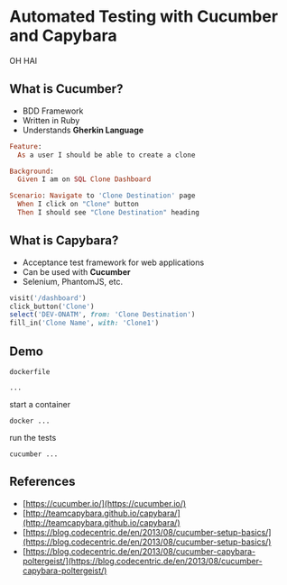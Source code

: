 # Automated Testing with Cucumber and Capybara

OH HAI

## What is Cucumber?

- BDD Framework
- Written in Ruby
- Understands **Gherkin Language**

``` ruby
Feature:
  As a user I should be able to create a clone

Background:
  Given I am on SQL Clone Dashboard

Scenario: Navigate to 'Clone Destination' page
  When I click on "Clone" button
  Then I should see "Clone Destination" heading
```

## What is Capybara?

- Acceptance test framework for web applications
- Can be used with **Cucumber**
- Selenium, PhantomJS, etc.

``` ruby
visit('/dashboard')
click_button('Clone')
select('DEV-ONATM', from: 'Clone Destination')
fill_in('Clone Name', with: 'Clone1')
```

## Demo

`dockerfile`

```
...
```

start a container

```
docker ...
```

run the tests

```
cucumber ...
```

## References

- [https://cucumber.io/](https://cucumber.io/)
- [http://teamcapybara.github.io/capybara/](http://teamcapybara.github.io/capybara/)
- [https://blog.codecentric.de/en/2013/08/cucumber-setup-basics/](https://blog.codecentric.de/en/2013/08/cucumber-setup-basics/)
- [https://blog.codecentric.de/en/2013/08/cucumber-capybara-poltergeist/](https://blog.codecentric.de/en/2013/08/cucumber-capybara-poltergeist/)
